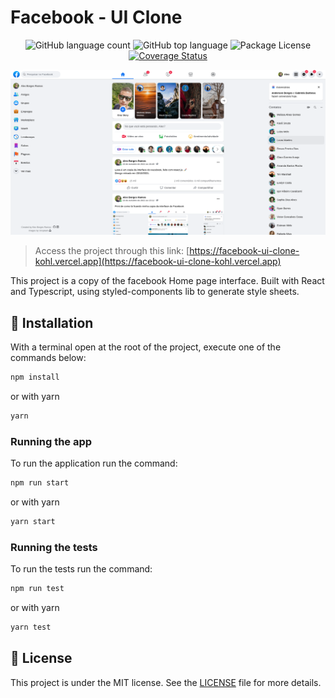 # Facebook - UI Clone

<p align="center">
  <img alt="GitHub language count" src="https://img.shields.io/github/languages/count/AlexBorgesDev/facebook-ui-clone.svg" />
  <img alt="GitHub top language" src="https://img.shields.io/github/languages/top/AlexBorgesDev/facebook-ui-clone.svg" />
  <img alt="Package License" src="https://img.shields.io/github/license/alexborgesdev/facebook-ui-clone.svg" />
  <a href='https://coveralls.io/github/AlexBorgesDev/facebook-ui-clone?branch=main'><img src='https://coveralls.io/repos/github/AlexBorgesDev/facebook-ui-clone/badge.svg?branch=main' alt='Coverage Status' /></a>
</p>

<img alt="Screencapture" src=".github/screencapture.png" />

> Access the project through this link: [https://facebook-ui-clone-kohl.vercel.app](https://facebook-ui-clone-kohl.vercel.app)

This project is a copy of the facebook Home page interface. Built with React and Typescript, using styled-components lib to generate style sheets.

## 🚀 Installation

With a terminal open at the root of the project, execute one of the commands below:

```bash
npm install
```

or with yarn

```bash
yarn
```

### Running the app

To run the application run the command:

```bash
npm run start
```

or with yarn

```bash
yarn start
```

### Running the tests

To run the tests run the command:

```bash
npm run test
```

or with yarn

```bash
yarn test
```

## 📝 License

This project is under the MIT license. See the [LICENSE](LICENSE) file for more details.
